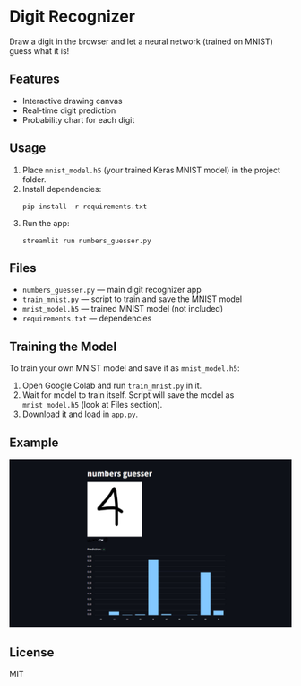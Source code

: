 # Digit Recognizer

Draw a digit in the browser and let a neural network (trained on MNIST) guess what it is!

## Features
- Interactive drawing canvas
- Real-time digit prediction
- Probability chart for each digit

## Usage

1. Place `mnist_model.h5` (your trained Keras MNIST model) in the project folder.
2. Install dependencies:
    ```
    pip install -r requirements.txt
    ```
3. Run the app:
    ```
    streamlit run numbers_guesser.py
    ```

## Files

- `numbers_guesser.py` — main digit recognizer app
- `train_mnist.py` — script to train and save the MNIST model
- `mnist_model.h5` — trained MNIST model (not included)
- `requirements.txt` — dependencies

## Training the Model

To train your own MNIST model and save it as `mnist_model.h5`:

1. Open Google Colab and run `train_mnist.py` in it. 
2. Wait for model to train itself. Script will save the model as `mnist_model.h5` (look at Files section). 
3. Download it and load in `app.py`. 

## Example

![demo screenshot](demo.png)

## License

MIT